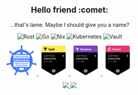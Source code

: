 <h2 align="center">Hello friend :comet:</h2>

<p align="center">...that's lame. Maybe I should give you a name?</p>

<!-- https://simpleicons.org/ -->
<p align="center">
  <img alt="Rust" src="https://img.shields.io/badge/-Rust-000000?style=flat-square&logo=rust&logoColor=white">
  <img alt="Go" src="https://img.shields.io/badge/-Go-00ADD8?style=flat-square&logo=go&logoColor=white">
  <img alt="Nix" src="https://img.shields.io/badge/-Nix-5277C3?style=flat-square&logo=nixos&logoColor=white">
  <img alt="Kubernetes" src="https://img.shields.io/badge/-Kubernetes-326CE5?style=flat-square&logo=kubernetes&logoColor=white">
  <img alt="Vault" src="https://img.shields.io/badge/-Vault-000000?style=flat-square&logo=vault&logoColor=white">
</p>

<p align="center">
  <a href="https://www.youracclaim.com/badges/5cc416cb-a464-4d05-9f0b-30ea34ccac7d/public_url">
    <img height="80" width="80" src="./assets/lf-ckad.png" alt="Certified Kubernetes Application Developer">
  </a>
  <a href="https://www.youracclaim.com/badges/eca96d47-4c9d-4b96-a497-5618268ace0c/public_url">
    <img height="80" width="80" src="./assets/hcva0-002.png" alt="HashiCorp Certified: Vault Associate">
  </a>
  <a href="https://www.youracclaim.com/badges/3125aa27-88e5-49d1-83d8-4427b8f03a1c/public_url">
    <img height="80" width="80" src="./assets/hcta0-002.png" alt="HashiCorp Certified: Terraform Associate">
  </a>
  <a href="https://www.youracclaim.com/badges/65004345-d21a-452e-b185-93f9ab3614a9/public_url">
    <img height="80" width="80" src="./assets/hcca0-002.png" alt="HashiCorp Certified: Consul Associate">
  </a>
</p>

<!-- Hack to display theme matching system light/dark mode  -->
<p align="center">
  <a href="https://github.com/anuraghazra/github-readme-stats#gh-light-mode-only">
    <img src="https://github-readme-stats.vercel.app/api/top-langs?username=pbar1&layout=compact&hide=css,html,smarty,mustache&langs_count=6&exclude_repo=vault-rs&theme=default#gh-light-mode-only" />
  </a>
  <a href="https://github.com/anuraghazra/github-readme-stats#gh-dark-mode-only">
    <img src="https://github-readme-stats.vercel.app/api/top-langs?username=pbar1&layout=compact&hide=css,html,smarty,mustache&langs_count=6&exclude_repo=vault-rs&theme=github_dark#gh-dark-mode-only" />
  </a>
</p>
